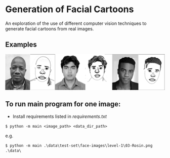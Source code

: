 # Generation of Facial Cartoons
An exploration of the use of different computer vision techniques to generate facial cartoons from real images.

## Examples
<img src="./examples.jpg" alt="Image input vs output">

## To run main program for one image:
- Install requirements listed in _requirements.txt_
```
$ python -m main <image_path> <data_dir_path>
```
e.g.
```
$ python -m main .\data\test-set\face-images\level-1\03-Rosin.png .\data\
```
